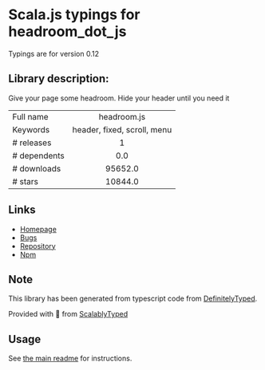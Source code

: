 
# Scala.js typings for headroom_dot_js

Typings are for version 0.12

## Library description:
Give your page some headroom. Hide your header until you need it

|                    |                 |
| ------------------ | :-------------: |
| Full name          | headroom.js |
| Keywords           | header, fixed, scroll, menu |
| # releases         | 1 |
| # dependents       | 0.0 |
| # downloads        | 95652.0 |
| # stars            | 10844.0 |

## Links
- [Homepage](http://wicky.nillia.ms/headroom.js)
- [Bugs](https://github.com/WickyNilliams/headroom.js/issues)
- [Repository](https://github.com/WickyNilliams/headroom.js)
- [Npm](https://www.npmjs.com/package/headroom.js)
    


## Note
This library has been generated from typescript code from [DefinitelyTyped](https://definitelytyped.org).

Provided with :purple_heart: from [ScalablyTyped](https://github.com/oyvindberg/ScalablyTyped)

## Usage
See [the main readme](../../readme.md) for instructions.


